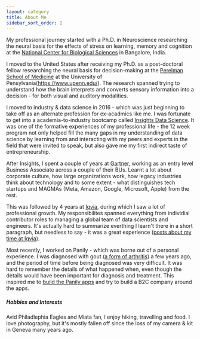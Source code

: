 ```yaml
---
layout: category
title: About Me
sidebar_sort_order: 2
---
```


My professional journey started with a Ph.D. in Neuroscience researching the neural basis for the effects of stress on learning, memory and cognition at the [National Center for Biological Sciences](https://www.ncbs.res.in/) in Bangalore, India.

I moved to the United States after receiving my Ph.D. as a post-doctoral fellow researching the neural basis for decision-making at the [Perelman School of Medicine](https://www.med.upenn.edu/) at the University of Pensylvania(https://www.upenn.edu/). The research spanned trying to understand how the brain interprets and converts sensory information into a decision - for both visual and auditory modalities.

I moved to industry & data science in 2016 - which was just beginning to take off as an alternate profession for ex-acadmics like me. I was fortunate to get into a academia-to-industry bootcamp called [Insights Data Science](https://insightfellows.com/data-science). It was one of the formative experiences of my professional life - the 12 week program not only helped fill the many gaps in my understanding of data science by learning from and interacting with my peers and experts in the field that were invited to speak, but also gave me my first indirect taste of entrepreneurship.

After Insights, I spent a couple of years at [Gartner](https://www.gartner.com), working as an entry level Business Associate across a couple of their BUs. Learnt a lot about corporate culture, how large organizations work, how legacy industries think about technology and to some extent - what distinguishes tech startups and MAGMAs (Meta, Amazon, Google, Microsoft, Apple) from the rest.

This was followed by 4 years at [Iqvia](https://www.iqvia.com), during which I saw a lot of professional growth. My responsibilites spanned everything from individial contributor roles to managing a global team of data scientists and engineers. It's actually hard to summarize everthing I learn't there in a short paragraph, but needless to say - it was a great experience ([posts about my time at Iqvia](tags.html#iqvia)).

Most recently, I worked on Panily - which was borne out of a personal experience. I was diagnosed with gout ([a form of arthritis]()) a few years ago, and the period of time before being diagnosed was very difficult. It was hard to remember the details of what happened when, even though the details would have been important for diagnosis and treatment. This inspired me to [build the Panily apps](/assets/panily.com/index.html) and try to build a B2C company around the apps.

##### Hobbies and Interests

Avid Philadlephia Eagles and Miata fan, I enjoy hiking, travelling and food. I love photography, but it's mostly fallen off since the loss of my camera & kit in Geneva many years ago.
